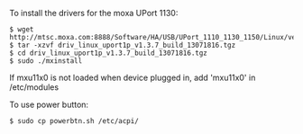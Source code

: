 To install the drivers for the moxa UPort 1130:
```
$ wget http://mtsc.moxa.com:8888/Software/HA/USB/UPort_1110_1130_1150/Linux/ver1.3.7/driv_linux_uport1p_v1.3.7_build_13071816.tgz
$ tar -xzvf driv_linux_uport1p_v1.3.7_build_13071816.tgz
$ cd driv_linux_uport1p_v1.3.7_build_13071816.tgz
$ sudo ./mxinstall
```
If mxu11x0 is not loaded when device plugged in, add 'mxu11x0' in /etc/modules


To use power button:
```
$ sudo cp powerbtn.sh /etc/acpi/
```
